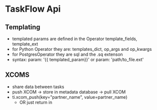 # TaskFlow Api
## Templating
- templated params are defined in the Operator template_fields, template_ext
- for Python Operator they are: templates_dict, op_args and op_kwargs
- for PostgresOperator they are sql and the .sq extenson
- syntax: param: '{{ templated_param}}' or param: 'path/to_file.ext'

## XCOMS
- share data between tasks
- push XCOM -> store in metadata database -> pull XCOM
- ti.xcom_push(key="partner_name", value=partner_name)
    - OR just return in